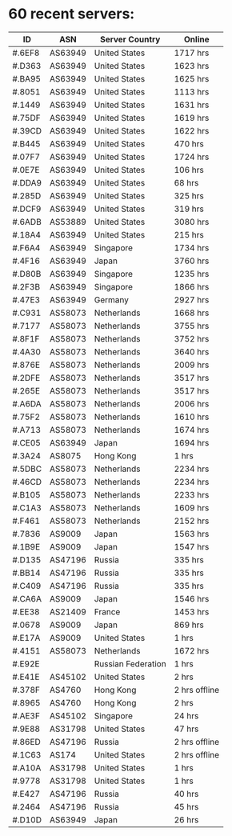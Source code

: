 # 60 recent servers:

| ID | ASN | Server Country | Online |
| ------ | ------ | ------ | ------ |
| #.6EF8 | AS63949 | United States | 1717 hrs |
| #.D363 | AS63949 | United States | 1623 hrs |
| #.BA95 | AS63949 | United States | 1625 hrs |
| #.8051 | AS63949 | United States | 1113 hrs |
| #.1449 | AS63949 | United States | 1631 hrs |
| #.75DF | AS63949 | United States | 1619 hrs |
| #.39CD | AS63949 | United States | 1622 hrs |
| #.B445 | AS63949 | United States | 470 hrs |
| #.07F7 | AS63949 | United States | 1724 hrs |
| #.0E7E | AS63949 | United States | 106 hrs |
| #.DDA9 | AS63949 | United States | 68 hrs |
| #.285D | AS63949 | United States | 325 hrs |
| #.DCF9 | AS63949 | United States | 319 hrs |
| #.6ADB | AS53889 | United States | 3080 hrs |
| #.18A4 | AS63949 | United States | 215 hrs |
| #.F6A4 | AS63949 | Singapore | 1734 hrs |
| #.4F16 | AS63949 | Japan | 3760 hrs |
| #.D80B | AS63949 | Singapore | 1235 hrs |
| #.2F3B | AS63949 | Singapore | 1866 hrs |
| #.47E3 | AS63949 | Germany | 2927 hrs |
| #.C931 | AS58073 | Netherlands | 1668 hrs |
| #.7177 | AS58073 | Netherlands | 3755 hrs |
| #.8F1F | AS58073 | Netherlands | 3752 hrs |
| #.4A30 | AS58073 | Netherlands | 3640 hrs |
| #.876E | AS58073 | Netherlands | 2009 hrs |
| #.2DFE | AS58073 | Netherlands | 3517 hrs |
| #.265E | AS58073 | Netherlands | 3517 hrs |
| #.A6DA | AS58073 | Netherlands | 2006 hrs |
| #.75F2 | AS58073 | Netherlands | 1610 hrs |
| #.A713 | AS58073 | Netherlands | 1674 hrs |
| #.CE05 | AS63949 | Japan | 1694 hrs |
| #.3A24 | AS8075 | Hong Kong | 1 hrs |
| #.5DBC | AS58073 | Netherlands | 2234 hrs |
| #.46CD | AS58073 | Netherlands | 2234 hrs |
| #.B105 | AS58073 | Netherlands | 2233 hrs |
| #.C1A3 | AS58073 | Netherlands | 1609 hrs |
| #.F461 | AS58073 | Netherlands | 2152 hrs |
| #.7836 | AS9009 | Japan | 1563 hrs |
| #.1B9E | AS9009 | Japan | 1547 hrs |
| #.D135 | AS47196 | Russia | 335 hrs |
| #.BB14 | AS47196 | Russia | 335 hrs |
| #.C409 | AS47196 | Russia | 335 hrs |
| #.CA6A | AS9009 | Japan | 1546 hrs |
| #.EE38 | AS21409 | France | 1453 hrs |
| #.0678 | AS9009 | Japan | 869 hrs |
| #.E17A | AS9009 | United States | 1 hrs |
| #.4151 | AS58073 | Netherlands | 1672 hrs |
| #.E92E |  | Russian Federation | 1 hrs |
| #.E41E | AS45102 | United States | 2 hrs |
| #.378F | AS4760 | Hong Kong | 2 hrs offline |
| #.8965 | AS4760 | Hong Kong | 2 hrs |
| #.AE3F | AS45102 | Singapore | 24 hrs |
| #.9E88 | AS31798 | United States | 47 hrs |
| #.86ED | AS47196 | Russia | 2 hrs offline |
| #.1C63 | AS174 | United States | 2 hrs offline |
| #.A10A | AS31798 | United States | 1 hrs |
| #.9778 | AS31798 | United States | 1 hrs |
| #.E427 | AS47196 | Russia | 40 hrs |
| #.2464 | AS47196 | Russia | 45 hrs |
| #.D10D | AS63949 | Japan | 26 hrs |

